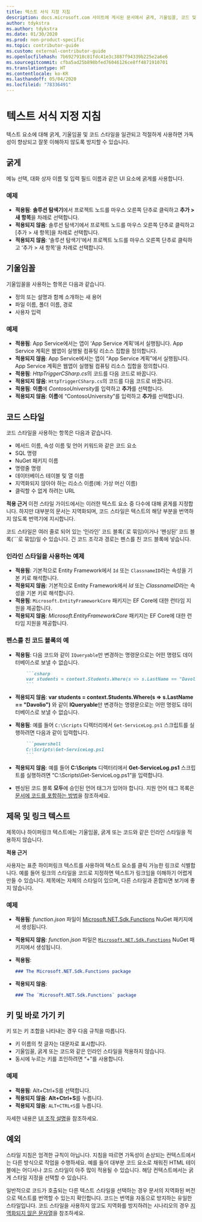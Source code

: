 ```yaml
---
title: 텍스트 서식 지정 지침
description: docs.microsoft.com 사이트에 게시된 문서에서 굵게, 기울임꼴, 코드 및 다른 텍스트 스타일을 사용하는 경우에 대해 알아봅니다.
author: tdykstra
ms.author: tdykstra
ms.date: 01/30/2020
ms.prod: non-product-specific
ms.topic: contributor-guide
ms.custom: external-contributor-guide
ms.openlocfilehash: 7b6927918c81fdc41e3c3887f94339b225e2a6e6
ms.sourcegitcommit: cfba5ad25b898bfed76046126ce8ff4871910701
ms.translationtype: HT
ms.contentlocale: ko-KR
ms.lasthandoff: 05/04/2020
ms.locfileid: "78336491"
---
```

# <a name="text-formatting-guidelines"></a>텍스트 서식 지정 지침

텍스트 요소에 대해 굵게, 기울임꼴 및 코드 스타일을 일관되고 적절하게 사용하면 가독성이 향상되고 잘못 이해하지 않도록 방지할 수 있습니다.

## <a name="bold"></a>굵게

메뉴 선택, 대화 상자 이름 및 입력 필드 이름과 같은 UI 요소에 굵게를 사용합니다.

### <a name="examples"></a>예제

* **적용됨**: **솔루션 탐색기**에서 프로젝트 노드를 마우스 오른쪽 단추로 클릭하고 **추가 > 새 항목**을 차례로 선택합니다.
* **적용되지 않음**: 솔루션 탐색기에서 프로젝트 노드를 마우스 오른쪽 단추로 클릭하고 [추가 > 새 항목]을 차례로 선택합니다.
* **적용되지 않음**: ‘솔루션 탐색기’에서 프로젝트 노드를 마우스 오른쪽 단추로 클릭하고 ‘추가 > 새 항목’을 차례로 선택합니다.

## <a name="italics"></a>기울임꼴

기울임꼴을 사용하는 항목은 다음과 같습니다.

* 정의 또는 설명과 함께 소개하는 새 용어
* 파일 이름, 폴더 이름, 경로
* 사용자 입력

### <a name="examples"></a>예제

* **적용됨**: App Service에서는 앱이 ‘App Service 계획’에서 실행됩니다. App Service 계획은 웹앱이 실행될 컴퓨팅 리소스 집합을 정의합니다.
* **적용되지 않음**: App Service에서는 앱이 “App Service 계획”에서 실행됩니다. App Service 계획은 웹앱이 실행될 컴퓨팅 리소스 집합을 정의합니다.
* **적용됨**: *HttpTriggerCSharp.cs*의 코드를 다음 코드로 바꿉니다.
* **적용되지 않음**: `HttpTriggerCSharp.cs`의 코드를 다음 코드로 바꿉니다.
* **적용됨**: **이름**에 *ContosoUniversity*를 입력하고 **추가**를 선택합니다.
* **적용되지 않음**: **이름**에 “ContosoUniversity”를 입력하고 **추가**를 선택합니다.

## <a name="code-style"></a>코드 스타일

코드 스타일을 사용하는 항목은 다음과 같습니다.

* 메서드 이름, 속성 이름 및 언어 키워드와 같은 코드 요소
* SQL 명령
* NuGet 패키지 이름
* 명령줄 명령
* 데이터베이스 테이블 및 열 이름
* 지역화되지 않아야 하는 리소스 이름(예: 가상 머신 이름)
* 클릭할 수 없게 하려는 URL

**적용 근거** 이전 스타일 가이드에서는 이러한 텍스트 요소 중 다수에 대해 굵게를 지정합니다. 하지만 대부분의 문서는 지역화되며, 코드 스타일은 텍스트의 해당 부분을 번역하지 않도록 번역기에 지시합니다.

코드 스타일은 여러 줄로 되어 있는 ‘인라인’ 코드 블록(\`로 묶임)이거나 ‘펜싱된’ 코드 블록(\`\`\`로 묶임)일 수 있습니다. 긴 코드 조각과 경로는 펜스를 친 코드 블록에 넣습니다.

### <a name="examples-using-inline-styles"></a>인라인 스타일을 사용하는 예제

* **적용됨**: 기본적으로 Entity Framework에서 `Id` 또는 `ClassnameID`라는 속성을 기본 키로 해석합니다.
* **적용되지 않음**: 기본적으로 Entity Framework에서 *Id* 또는 *ClassnameID*라는 속성을 기본 키로 해석합니다.
* **적용됨**: `Microsoft.EntityFrameworkCore` 패키지는 EF Core에 대한 런타임 지원을 제공합니다.
* **적용되지 않음**: *Microsoft.EntityFrameworkCore* 패키지는 EF Core에 대한 런타임 지원을 제공합니다.

### <a name="examples-of-fenced-code-blocks"></a>펜스를 친 코드 블록의 예

* **적용됨**: 다음 코드와 같이 `IQueryable`만 변경하는 명령문으로는 어떤 명령도 데이터베이스로 보낼 수 없습니다.

  ```markdown
      ```csharp
      var students = context.Students.Where(s => s.LastName == "Davolio")
      ```
  ```

* **적용되지 않음**: **var students = context.Students.Where(s => s.LastName == "Davolio")** 와 같이 **IQueryable**만 변경하는 명령문으로는 어떤 명령도 데이터베이스로 보낼 수 없습니다.

* **적용됨**: 예를 들어 `C:\Scripts` 디렉터리에서 `Get-ServiceLog.ps1` 스크립트를 실행하려면 다음과 같이 입력합니다.

  ```markdown
      ```powershell
      C:\Scripts\Get-ServiceLog.ps1
      ```
  ```

* **적용되지 않음**: 예를 들어 **C:\Scripts** 디렉터리에서 **Get-ServiceLog.ps1** 스크립트를 실행하려면 “C:\Scripts\Get-ServiceLog.ps1”을 입력합니다.

* 펜싱된 코드 블록 **모두**에 승인된 언어 태그가 있어야 합니다. 지원 언어 태그 목록은 [문서에 코드를 포함하는 방법](./code-in-docs.md#supported-languages)을 참조하세요.

## <a name="headings-and-link-text"></a>제목 및 링크 텍스트

제목이나 하이퍼링크 텍스트에는 기울임꼴, 굵게 또는 코드와 같은 인라인 스타일을 적용하지 않습니다.

**적용 근거**

사용자는 표준 하이퍼링크 텍스트를 사용하여 텍스트 요소를 클릭 가능한 링크로 식별합니다. 예를 들어 링크의 스타일을 코드로 지정하면 텍스트가 링크임을 이해하기 어렵게 만들 수 있습니다. 제목에는 자체의 스타일이 있으며, 다른 스타일과 혼합되면 보기에 좋지 않습니다.

### <a name="examples"></a>예제

* **적용됨**: *function.json* 파일이 [Microsoft.NET.Sdk.Functions](http://www.nuget.org/packages/Microsoft.NET.Sdk.Functions) NuGet 패키지에서 생성됩니다.
* **적용되지 않음**: *function.json* 파일은 [`Microsoft.NET.Sdk.Functions`](http://www.nuget.org/packages/Microsoft.NET.Sdk.Functions) NuGet 패키지에서 생성됩니다.

* **적용됨**:

  ```markdown
  ### The Microsoft.NET.Sdk.Functions package
  ```

* **적용되지 않음**:

  ```markdown
  ### The `Microsoft.NET.Sdk.Functions` package
  ```

## <a name="keys-and-keyboard-shortcuts"></a>키 및 바로 가기 키

키 또는 키 조합을 나타내는 경우 다음 규칙을 따릅니다.

* 키 이름의 첫 글자는 대문자로 표시합니다.
* 기울임꼴, 굵게 또는 코드와 같은 인라인 스타일을 적용하지 않습니다.
* 동시에 누르는 키를 조인하려면 “+”를 사용합니다.

### <a name="examples"></a>예제

* **적용됨**: Alt+Ctrl+S를 선택합니다.
* **적용되지 않음**: **Alt+Ctrl+S**를 누릅니다.
* **적용되지 않음**: `ALT+CTRL+S`를 누릅니다.

자세한 내용은 [UI 조작 설명](https://styleguides.azurewebsites.net/StyleGuide/Read?id=2700&topicid=26472)을 참조하세요.

## <a name="exceptions"></a>예외

스타일 지침은 엄격한 규칙이 아닙니다. 지침을 따르면 가독성이 손상되는 컨텍스트에서는 다른 방식으로 작업을 수행하세요. 예를 들어 대부분 코드 요소로 채워진 HTML 테이블에는 어디서나 코드 스타일이 아주 많이 적용될 수 있습니다. 해당 컨텍스트에서는 굵게 스타일 지정을 선택할 수 있습니다.

일반적으로 코드가 호출되는 다른 텍스트 스타일을 선택하는 경우 문서의 지역화된 버전으로 텍스트를 번역할 수 있는지 확인합니다. 코드는 번역을 자동으로 방지하는 유일한 스타일입니다. 코드 스타일을 사용하지 않고도 지역화를 방지하려는 시나리오의 경우 [지역화되지 않은 문자열](markdown-reference.md#non-localized-strings)을 참조하세요.
